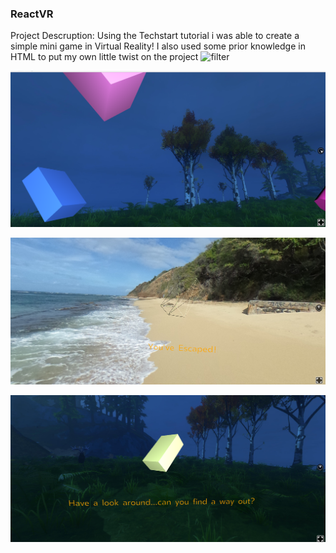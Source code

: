 ### ReactVR
Project Descruption: 
Using the Techstart tutorial i was able to create a simple mini game in Virtual Reality! I also used some prior knowledge in HTML to put my own little twist on the project
![filter](/ReactVR/blob/master/ReactVR_image4_Meinhardta.PNG)

![filter](/ReactVR_image2_Meinhardta.png)

![filter](/ReactVR_image3_Meinhardta.png)

![filter](/ReactVR_image4_Meinhardta.png)




